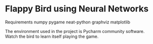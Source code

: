 # Flappy Bird using Neural Networks

Requirements
numpy
pygame
neat-python
graphviz
matplotlib


The environment used in the project is Pycharm community software.
Watch the bird to learn itself playing the game.
